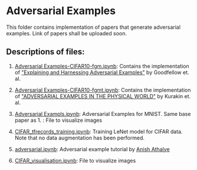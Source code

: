 # Adversarial Examples
This folder contains implementation of papers that generate adversarial examples. Link of papers shall be uploaded soon. 

## Descriptions of files:

1. [Adversarial Examples-CIFAR10-fgm.ipynb](https://github.com/siddhanthp27/adversarial_examples/blob/master/Adversarial%20Examples-CIFAR10-fgm.ipynb): Contains the implementation of ["Explaining and Harnessing Adversarial Examples"](https://arxiv.org/abs/1412.6572) by Goodfellow et. al. 

2. [Adversarial Examples-CIFAR10-fgmt.ipynb](https://github.com/siddhanthp27/adversarial_examples/blob/master/Adversarial%20Examples-CIFAR10-fgmt.ipynb): Contains the implementation of ["ADVERSARIAL EXAMPLES IN THE PHYSICAL WORLD"](https://arxiv.org/pdf/1607.02533.pdf) by Kurakin et. al.

3. [Adversarial Exampls.ipynb](https://github.com/siddhanthp27/adversarial_examples/blob/master/Adversarial%20Exampls.ipynb): Adversarial Examples for MNIST. Same base paper as 1. : File to visualize images 

4. [CIFAR_tfrecords_training.ipynb](https://github.com/siddhanthp27/adversarial_examples/blob/master/CIFAR_tfrecords_training.ipynb): Training LeNet model for CIFAR data. Note that no data augmentation has been performed. 

5. [adversarial.ipynb](https://github.com/siddhanthp27/adversarial_examples/blob/master/adversarial.ipynb): Adversarial example tutorial by [Anish Athalye](https://github.com/anishathalye/)

6. [CIFAR_visualisation.ipynb](https://github.com/siddhanthp27/adversarial_examples/blob/master/CIFAR_visualisation.ipynb): File to visualize images 
